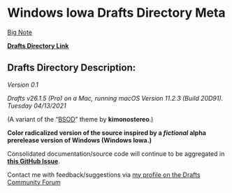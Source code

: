 # Windows Iowa Drafts Directory Meta

[Big Note](drafts5://open?uuid=58D3DA76-F76A-4570-BECC-C441DDB27CC8)

[**Drafts Directory Link**](https://actions.getdrafts.com/t/1kY)

## Drafts Directory Description:
*Version 0.1*

*Drafts v26.1.5 (Pro) on a Mac, running macOS Version 11.2.3 (Build 20D91).
Tuesday 04/13/2021*

(A variant of the “[BSOD](https://actions.getdrafts.com/t/1jK)” theme by **kimonostereo**.)

**Color radicalized version of the source inspired by a *fictional* alpha prerelease version of Windows (Windows Iowa.)**

Consolidated documentation/source code will continue to be aggregated in [**this GitHub Issue**](https://github.com/extratone/i/issues/45).

Contact me with feedback/suggestions via [my profile on the Drafts Community Forum](https://forums.getdrafts.com/u/Blue)